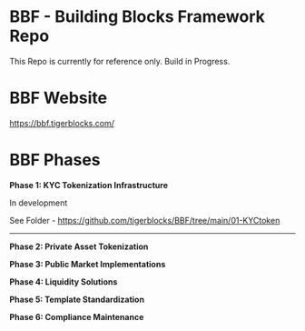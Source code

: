 # BBF - Building Blocks Framework Repo

This Repo is currently for reference only. Build in Progress.

# BBF Website
https://bbf.tigerblocks.com/

# BBF Phases

**Phase 1: KYC Tokenization Infrastructure**

In development

See Folder - https://github.com/tigerblocks/BBF/tree/main/01-KYCtoken

----

**Phase 2: Private Asset Tokenization**

**Phase 3: Public Market Implementations**

**Phase 4: Liquidity Solutions**

**Phase 5: Template Standardization**

**Phase 6: Compliance Maintenance**


